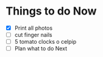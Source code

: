 # Things to do Now

- [x] Print all photos
- [ ] cut finger nails
- [ ] 5 tomato clocks o celpip
- [ ] Plan what to do Next
